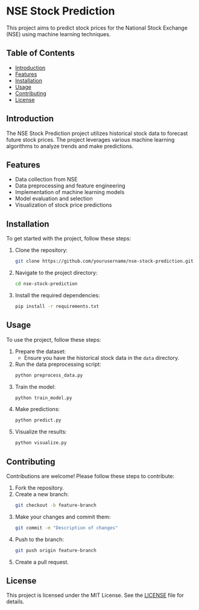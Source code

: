# NSE Stock Prediction

This project aims to predict stock prices for the National Stock Exchange (NSE) using machine learning techniques.

## Table of Contents
- [Introduction](#introduction)
- [Features](#features)
- [Installation](#installation)
- [Usage](#usage)
- [Contributing](#contributing)
- [License](#license)

## Introduction
The NSE Stock Prediction project utilizes historical stock data to forecast future stock prices. The project leverages various machine learning algorithms to analyze trends and make predictions.

## Features
- Data collection from NSE
- Data preprocessing and feature engineering
- Implementation of machine learning models
- Model evaluation and selection
- Visualization of stock price predictions

## Installation
To get started with the project, follow these steps:

1. Clone the repository:
    ```bash
    git clone https://github.com/yourusername/nse-stock-prediction.git
    ```
2. Navigate to the project directory:
    ```bash
    cd nse-stock-prediction
    ```
3. Install the required dependencies:
    ```bash
    pip install -r requirements.txt
    ```

## Usage
To use the project, follow these steps:

1. Prepare the dataset:
    - Ensure you have the historical stock data in the `data` directory.
2. Run the data preprocessing script:
    ```bash
    python preprocess_data.py
    ```
3. Train the model:
    ```bash
    python train_model.py
    ```
4. Make predictions:
    ```bash
    python predict.py
    ```
5. Visualize the results:
    ```bash
    python visualize.py
    ```

## Contributing
Contributions are welcome! Please follow these steps to contribute:

1. Fork the repository.
2. Create a new branch:
    ```bash
    git checkout -b feature-branch
    ```
3. Make your changes and commit them:
    ```bash
    git commit -m "Description of changes"
    ```
4. Push to the branch:
    ```bash
    git push origin feature-branch
    ```
5. Create a pull request.

## License
This project is licensed under the MIT License. See the [LICENSE](LICENSE) file for details.